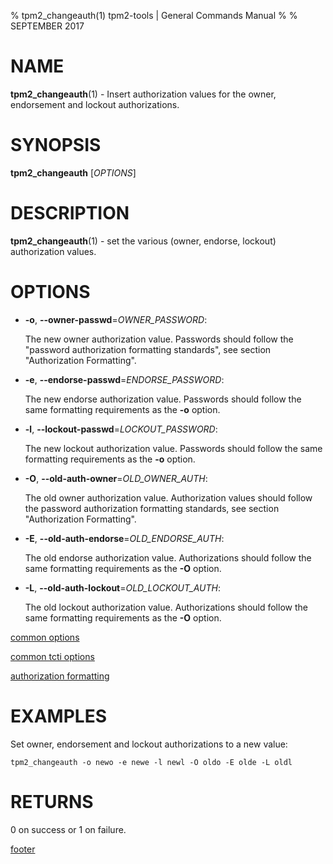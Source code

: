 % tpm2_changeauth(1) tpm2-tools | General Commands Manual
%
% SEPTEMBER 2017

# NAME

**tpm2_changeauth**(1) - Insert authorization values for the owner, endorsement
and lockout authorizations.

# SYNOPSIS

**tpm2_changeauth** [*OPTIONS*]

# DESCRIPTION

**tpm2_changeauth**(1) - set the various (owner, endorse, lockout)
authorization values.

# OPTIONS

  * **-o**, **--owner-passwd**=_OWNER\_PASSWORD_:
    
    The new owner authorization value. Passwords should follow the "password 
    authorization formatting standards", see section "Authorization Formatting".

  * **-e**, **--endorse-passwd**=_ENDORSE\_PASSWORD_:

    The new endorse authorization value. Passwords should follow the same
    formatting requirements as the **-o** option.

  * **-l**, **--lockout-passwd**=_LOCKOUT\_PASSWORD_:

    The new lockout authorization value. Passwords should follow the same
    formatting requirements as the **-o** option.

  * **-O**, **--old-auth-owner**=_OLD\_OWNER\_AUTH_:

    The old owner authorization value.
    Authorization values should follow the password authorization formatting
    standards, see section "Authorization Formatting".

  * **-E**, **--old-auth-endorse**=_OLD\_ENDORSE\_AUTH_:

    The old endorse authorization value. Authorizations should follow the same
    formatting requirements as the **-O** option.

  * **-L**, **--old-auth-lockout**=_OLD\_LOCKOUT\_AUTH_:

    The old lockout authorization value. Authorizations should follow the same
    formatting requirements as the **-O** option.

[common options](common/options.md)

[common tcti options](common/tcti.md)

[authorization formatting](common/password.md)

# EXAMPLES

Set owner, endorsement and lockout authorizations to a new value:

```
tpm2_changeauth -o newo -e newe -l newl -O oldo -E olde -L oldl
```

# RETURNS

0 on success or 1 on failure.

[footer](common/footer.md)
